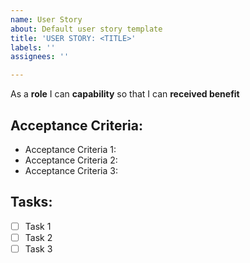 ```yaml
---
name: User Story
about: Default user story template
title: 'USER STORY: <TITLE>'
labels: ''
assignees: ''

---
```


As a **role** I can **capability** so that I can **received benefit**

## Acceptance Criteria:
- Acceptance Criteria 1:
- Acceptance Criteria 2:
- Acceptance Criteria 3:

## Tasks:
- [ ] Task 1
- [ ] Task 2
- [ ] Task 3
